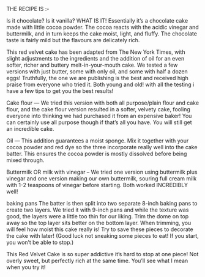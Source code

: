 THE RECIPE IS :-

Is it chocolate? Is it vanilla? WHAT IS IT! Essentially it’s a chocolate cake made with little cocoa powder. The cocoa reacts with the acidic vinegar and buttermilk, and in turn keeps the cake moist, light, and fluffy. The chocolate taste is fairly mild but the flavours are delicately rich.

This red velvet cake has been adapted from The New York Times, with slight adjustments to the ingredients and the addition of oil for an even softer, richer and buttery melt-in-your-mouth cake. We tested a few versions with just butter, some with only oil, and some with half a dozen eggs! Truthfully, the one we are publishing is the best and received high praise from everyone who tried it. Both young and old! with all the testing i have a few tips to get you the best results!

Cake flour — We tried this version with both all purpose/plain flour and cake flour, and the cake flour version resulted in a softer, velvety cake, fooling everyone into thinking we had purchased it from an expensive baker! You can certainly use all purpose though if that’s all you have. You will still get an incredible cake.

Oil — This addition guarantees a moist sponge. Mix it together with your cocoa powder and red dye so the three incorporate really well into the cake batter. This ensures the cocoa powder is mostly dissolved before being mixed through.

Buttermilk OR milk with vinegar – We tried one version using buttermilk plus vinegar and one version making our own buttermilk, souring full cream milk with 1-2 teaspoons of vinegar before starting. Both worked INCREDIBLY well!

baking pans
The batter is then split into two separate 8-inch baking pans to create two layers. We tried it with 9-inch pans and while the texture was good, the layers were a little too thin for our liking. Trim the dome on top away so the top layer sits better on the bottom layer. When trimming, you will feel how moist this cake really is! Try to save these pieces to decorate the cake with later! (Good luck not sneaking some pieces to eat! If you start, you won’t be able to stop.)

This Red Velvet Cake is so super addictive it’s hard to stop at one piece! Not overly sweet, but perfectly rich at the same time. You’ll see what I mean when you try it!